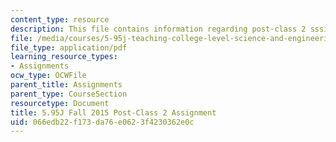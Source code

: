 ```yaml
---
content_type: resource
description: This file contains information regarding post-class 2 sssignment.
file: /media/courses/5-95j-teaching-college-level-science-and-engineering-fall-2015/066edb22f173da76e0623f4230362e0c_MIT5_95JF15_Assignment2.pdf
file_type: application/pdf
learning_resource_types:
- Assignments
ocw_type: OCWFile
parent_title: Assignments
parent_type: CourseSection
resourcetype: Document
title: 5.95J Fall 2015 Post-Class 2 Assignment
uid: 066edb22-f173-da76-e062-3f4230362e0c
---
```

